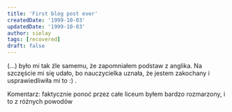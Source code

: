 ```yaml
---
title: 'First blog post ever'
createdDate: '1999-10-03'
updatedDate: '1999-10-03'
author: sielay
tags: [recovered]
draft: false
---
```


(…) było mi tak źle samemu, że zapomniałem podstaw z anglika. Na szczęście mi się udało, bo nauczycielka uznała, że jestem zakochany i usprawiedliwiła mi to :) .

Komentarz: faktycznie ponoć przez całe liceum byłem bardzo rozmarzony, i to z różnych powodów
